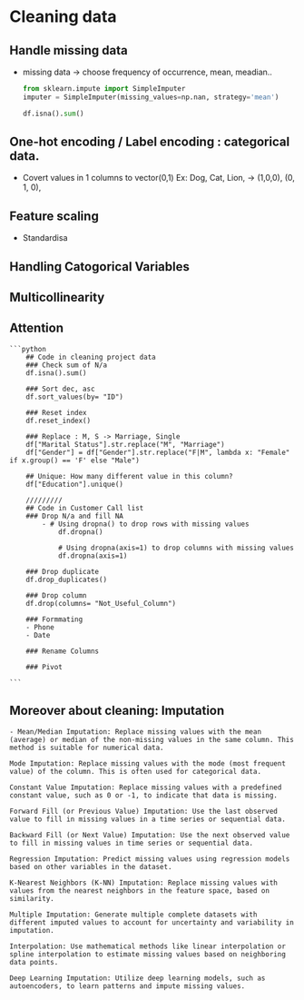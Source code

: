 # Cleaning data

## Handle missing data
- missing data -> choose frequency of occurrence, mean, meadian..
    ```python
    from sklearn.impute import SimpleImputer
    imputer = SimpleImputer(missing_values=np.nan, strategy='mean')

    df.isna().sum()
    ```
## One-hot encoding / Label encoding : categorical data. 
  
- Covert values in 1 columns to vector(0,1)
  Ex: Dog, Cat, Lion, -> (1,0,0), (0, 1, 0),

## Feature scaling
- Standardisa

## Handling Catogorical Variables



## Multicollinearity

## Attention
    ```python
        ## Code in cleaning project data
        ### Check sum of N/a
        df.isna().sum()

        ### Sort dec, asc
        df.sort_values(by= "ID")

        ### Reset index
        df.reset_index()

        ### Replace : M, S -> Marriage, Single
        df["Marital Status"].str.replace("M", "Marriage")
        df["Gender"] = df["Gender"].str.replace("F|M", lambda x: "Female" if x.group() == 'F' else "Male")

        ## Unique: How many different value in this column?
        df["Education"].unique()

        /////////
        ## Code in Customer Call list
        ### Drop N/a and fill NA
            - # Using dropna() to drop rows with missing values
                df.dropna()

                # Using dropna(axis=1) to drop columns with missing values
                df.dropna(axis=1)

        ### Drop duplicate 
        df.drop_duplicates()

        ### Drop column
        df.drop(columns= "Not_Useful_Column")

        ### Formmating 
        - Phone 
        - Date

        ### Rename Columns
        
        ### Pivot

    ```
## Moreover about cleaning: Imputation
    - Mean/Median Imputation: Replace missing values with the mean (average) or median of the non-missing values in the same column. This method is suitable for numerical data.

    Mode Imputation: Replace missing values with the mode (most frequent value) of the column. This is often used for categorical data.

    Constant Value Imputation: Replace missing values with a predefined constant value, such as 0 or -1, to indicate that data is missing.

    Forward Fill (or Previous Value) Imputation: Use the last observed value to fill in missing values in a time series or sequential data.

    Backward Fill (or Next Value) Imputation: Use the next observed value to fill in missing values in time series or sequential data.

    Regression Imputation: Predict missing values using regression models based on other variables in the dataset.

    K-Nearest Neighbors (K-NN) Imputation: Replace missing values with values from the nearest neighbors in the feature space, based on similarity.

    Multiple Imputation: Generate multiple complete datasets with different imputed values to account for uncertainty and variability in imputation.

    Interpolation: Use mathematical methods like linear interpolation or spline interpolation to estimate missing values based on neighboring data points.

    Deep Learning Imputation: Utilize deep learning models, such as autoencoders, to learn patterns and impute missing values.
